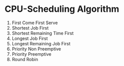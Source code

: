# CPU-Scheduling Algorithm
1. First Come First Serve
2. Shortest Job First
3. Shortest Remaining Time First
4. Longest Job First
5. Longest Remaining Job First
6. Priority Non Preemptive
7. Priority Preemptive
8. Round Robin
